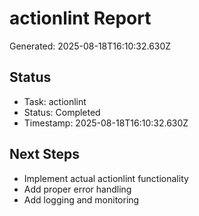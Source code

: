 # actionlint Report

Generated: 2025-08-18T16:10:32.630Z

## Status
- Task: actionlint
- Status: Completed
- Timestamp: 2025-08-18T16:10:32.630Z

## Next Steps
- Implement actual actionlint functionality
- Add proper error handling
- Add logging and monitoring
